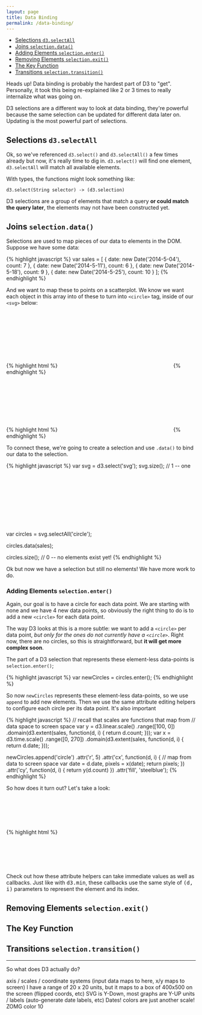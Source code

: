 ```yaml
---
layout: page
title: Data Binding
permalink: /data-binding/
---
```


- [Selections `d3.selectAll`](#selections-d3selectall)
- [Joins `selection.data()`](#joins-selectiondata)
- [Adding Elements `selection.enter()`](#adding-elements-selectionenter)
- [Removing Elements `selection.exit()`](#removing-elements-selectionexit)
- [The Key Function](#the-key-function)
- [Transitions `selection.transition()`](#transitions-selectiontransition)

<div class="info">
  Heads up! Data binding is probably the hardest part of D3 to "get".
  Personally, it took this being re-explained like 2 or 3 times to really
  internalize what was going on.
</div>

D3 selections are a different way to look at data binding, they're powerful
because the same selection can be updated for different data later on. Updating
is the most powerful part of selections.

## Selections `d3.selectAll`

Ok, so we've referenced `d3.select()` and `d3.selectAll()` a few times already
but now, it's really time to dig in. `d3.select()` will find one element,
`d3.selectAll` will match all available elements.

With types, the functions might look something like:

```
d3.select(String selector) -> (d3.selection)
```

D3 selections are a group of elements that match a query **or could match the
query later**, the elements may not have been constructed yet.

## Joins `selection.data()`

Selections are used to map pieces of our data to elements in the DOM. Suppose we
have some data:

<div class="example-row-1">
  <div class="example">
    {% highlight javascript %}
var sales = [
  { date: new Date('2014-5-04'), count: 7 },
  { date: new Date('2014-5-11'), count: 6 },
  { date: new Date('2014-5-18'), count: 9 },
  { date: new Date('2014-5-25'), count: 10 }
];
    {% endhighlight %}
  </div>
</div>

And we want to map these to points on a scatterplot. We know we want each object
in this array into of these to turn into `<circle>` tag, inside of our `<svg>`
below:

<div class="example-row-2">
  <div class="example">
    {% highlight html %}
<!-- before, empty graph -->
<svg>
</svg>
    {% endhighlight %}
  </div>

  <div class="example">
    {% highlight html %}
<!-- after, circles graph -->
<svg>
  <circle /><!-- { date: 2014-5-04, count: 7 } -->
  <circle /><!-- { date: 2014-5-11, count: 6 } -->
  <circle /><!-- { date: 2014-5-18, count: 9 } -->
  <circle /><!-- { date: 2014-5-25, count: 10 } -->
</svg>
    {% endhighlight %}
  </div>
</div>

To connect these, we're going to create a selection and use `.data()` to bind
our data to the selection.

<div class="example-row-1">
  <div class="example">
    {% highlight javascript %}
var svg = d3.select('svg');
svg.size();
// 1 -- one <svg> element exists

var circles = svg.selectAll('circle');

circles.data(sales);

circles.size();
// 0 -- no <circle> elements exist yet!
    {% endhighlight %}
  </div>
</div>

Ok but now we have a selection but still no elements! We have more work to do.

### Adding Elements `selection.enter()`

Again, our goal is to have a circle for each data point. We are starting with
none and we have 4 new data points, so obviously the right thing to do is to
add a new `<circle>` for each data point.

The way D3 looks at this is a more subtle: we want to add a `<circle>`
per data point, *but only for the ones do not currently have a `<circle>`*.
Right now, there are no circles, so this is straightforward, but
**it will get more complex soon**.

The part of a D3 selection that represents these element-less data-points
is `selection.enter()`;

<div class="example-row-1">
  <div class="example">
    {% highlight javascript %}
var newCircles = circles.enter();
    {% endhighlight %}
  </div>
</div>

So now `newCircles` represents these element-less data-points, so we use
`append` to add new elements. Then we use the same attribute editing helpers
to configure each circle per its data point. It's also important


<div class="example-row-1">
  <div class="example">
    {% highlight javascript %}
// recall that scales are functions that map from
// data space to screen space
var y = d3.linear.scale()
  .range([100, 0])
  .domain(d3.extent(sales, function(d, i) {
    return d.count;
  }));
var x = d3.time.scale()
  .range([0, 270])
  .domain(d3.extent(sales, function(d, i) {
    return d.date;
  }));

newCircles.append('circle')
  .attr('r', 5)
  .attr('cx', function(d, i) {
    // map from data to screen space
    var date = d.date,
        pixels = x(date);
    return pixels;
  })
  .attr('cy', function(d, i) { return y(d.count) })
  .attr('fill', 'steelblue');
    {% endhighlight %}
  </div>
</div>

So how does it turn out? Let's take a look:

<div class="example-row-2">
  <div class="example">
    {% highlight html %}
<svg width="300" height="100">
{% include examples/binding.svg %}<svg>
    {% endhighlight %}
  </div>

  <div class="example">
    <svg width="300" height="100">
      <g transform="translate(5, 5)">
        {% include examples/binding.svg %}
      </g>
    </svg>
  </div>
</div>

<div class="info">
  Check out how these attribute helpers can take immediate values as well
  as callbacks. Just like with <kbd>d3.min</kbd>, these callbacks use the same
  style of <kbd>(d, i)</kbd> parameters to represent the element and its index.
</div>

## Removing Elements `selection.exit()`

## The Key Function

## Transitions `selection.transition()`


---

So what does D3 actually do?

axis / scales / coordinate systems (input data maps to here, x/y maps to screen)
I have a range of 20 x 20 units, but it maps to a box of 400x500 on the screen (flipped coords, etc)
SVG is Y-Down, most graphs are Y-UP
units / labels (auto-generate date labels, etc)
Dates!
colors are just another scale!
ZOMG color 10
